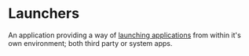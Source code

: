 # Launchers
An application providing a way of [launching applications](https://docs.microsoft.com/en-us/uwp/api/Windows.System.Launcher) from within it's own environment; both third party or system apps.
